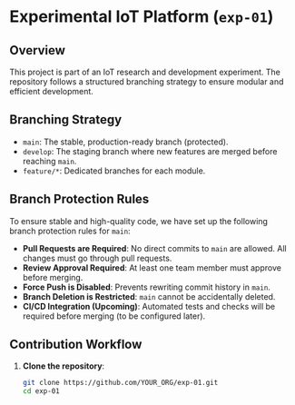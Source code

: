 # Experimental IoT Platform (`exp-01`)

## Overview
This project is part of an IoT research and development experiment. The repository follows a structured branching strategy to ensure modular and efficient development.

## Branching Strategy
- `main`: The stable, production-ready branch (protected).
- `develop`: The staging branch where new features are merged before reaching `main`.
- `feature/*`: Dedicated branches for each module.

## Branch Protection Rules
To ensure stable and high-quality code, we have set up the following branch protection rules for `main`:
- **Pull Requests are Required**: No direct commits to `main` are allowed. All changes must go through pull requests.
- **Review Approval Required**: At least one team member must approve before merging.
- **Force Push is Disabled**: Prevents rewriting commit history in `main`.
- **Branch Deletion is Restricted**: `main` cannot be accidentally deleted.
- **CI/CD Integration (Upcoming)**: Automated tests and checks will be required before merging (to be configured later).

## Contribution Workflow
1. **Clone the repository**:
   ```bash
   git clone https://github.com/YOUR_ORG/exp-01.git
   cd exp-01

